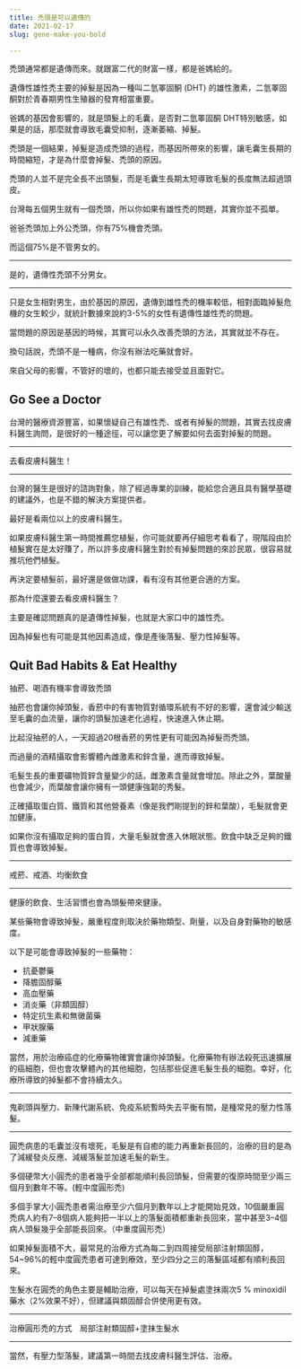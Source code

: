 ```yaml
---
title: 禿頭是可以遺傳的
date: 2021-02-17
slug: gene-make-you-bold

---
```

禿頭通常都是遺傳而來。就跟富二代的財富一樣，都是爸媽給的。

遺傳性雄性禿主要的掉髮是因為一種叫二氫睪固酮 (DHT) 的雄性激素，二氫睪固酮對於青春期男性生殖器的發育相當重要。

爸媽的基因會影響的，就是頭髮上的毛囊，是否對二氫睪固酮 DHT特別敏感，如果是的話，那麼就會導致毛囊受抑制，逐漸萎縮、掉髮。

禿頭是一個結果，掉髮是造成禿頭的過程，而基因所帶來的影響，讓毛囊生長期的時間縮短，才是為什麼會掉髮、禿頭的原因。

禿頭的人並不是完全長不出頭髮，而是毛囊生長期太短導致毛髮的長度無法超過頭皮。

台灣每五個男生就有一個禿頭，所以你如果有雄性禿的問題，其實你並不孤單。

爸爸禿頭加上外公禿頭，你有75%機會禿頭。

而這個75%是不管男女的。

***

是的，遺傳性禿頭不分男女。

***

只是女生相對男生，由於基因的原因，遺傳到雄性禿的機率較低，相對面臨掉髮危機的女生較少，就統計數據來說約3-5%的女性有遺傳性雄性禿的問題。

當問題的原因是基因的時候，其實可以永久改善禿頭的方法，其實就並不存在。

換句話說，禿頭不是一種病，你沒有辦法吃藥就會好。

來自父母的影響，不管好的壞的，也都只能去接受並且面對它。

## Go See a Doctor

台灣的醫療資源豐富，如果懷疑自己有雄性禿、或者有掉髮的問題，其實去找皮膚科醫生詢問，是很好的一種途徑，可以讓您更了解要如何去面對掉髮的問題。

***

去看皮膚科醫生！

***

台灣的醫生是很好的諮詢對象，除了經過專業的訓練，能給您合適且具有醫學基礎的建議外，也是不錯的解決方案提供者。

最好是看兩位以上的皮膚科醫生。

如果皮膚科醫生第一時間推薦您植髮，你可能就要再仔細思考看看了，現階段由於植髮實在是太好賺了，所以許多皮膚科醫生對於有掉髮問題的來診民眾，很容易就推坑他們植髮。

再決定要植髮前，最好還是做做功課，看有沒有其他更合適的方案。

那為什麼還要去看皮膚科醫生？

主要是確認問題真的是遺傳性掉髮，也就是大家口中的雄性禿。

因為掉髮也有可能是其他因素造成，像是產後落髮、壓力性掉髮等。

## Quit Bad Habits & Eat Healthy

抽菸、喝酒有機率會導致禿頭

抽菸也會讓你掉頭髮，香菸中的有害物質對循環系統有不好的影響，還會減少輸送至毛囊的血流量，讓你的頭髮加速老化過程，快速進入休止期。

比起沒抽菸的人，一天超過20根香菸的男性更有可能因為掉髮而禿頭。

而過量的酒精攝取會影響體內雌激素和鋅含量，進而導致掉髮。

毛髮生長的重要礦物質鋅含量變少的話，雌激素含量就會增加。除此之外，葉酸量也會減少，而葉酸會讓你擁有一頭健康強韌的秀髮。

正確攝取蛋白質、鐵質和其他營養素（像是我們剛提到的鋅和葉酸），毛髮就會更加健康。

如果你沒有攝取足夠的蛋白質，大量毛髮就會進入休眠狀態。飲食中缺乏足夠的鐵質也會導致掉髮。

***

戒菸、戒酒、均衡飲食

***

健康的飲食、生活習慣也會為頭髮帶來健康。

某些藥物會導致掉髮，嚴重程度則取決於藥物類型、劑量，以及自身對藥物的敏感度。

以下是可能會導致掉髮的一些藥物：

* 抗憂鬱藥
* 降膽固醇藥
* 高血壓藥
* 消炎藥（非類固醇）
* 特定抗生素和無黴菌藥
* 甲狀腺藥
* 減重藥

當然，用於治療癌症的化療藥物確實會讓你掉頭髮。化療藥物有辦法殺死迅速擴展的癌細胞，但也會攻擊體內的其他細胞，包括那些促進毛髮生長的細胞。幸好，化療所導致的掉髮都不會持續太久。

***

鬼剃頭與壓力、新陳代謝系統、免疫系統暫時失去平衡有關，是種常見的壓力性落髮。

***

圓禿病患的毛囊並沒有壞死，毛髮是有自癒的能力再重新長回的，治療的目的是為了減緩發炎反應、減緩落髮並加速毛髮的新生。

多個硬幣大小圓禿的患者幾乎全部都能順利長回頭髮，但需要的復原時間至少兩三個月到數年不等。(輕中度圓形禿)

多個手掌大小圓禿患者需治療至少六個月到數年以上才能開始見效，10個嚴重圓禿病人約有7–8個病人能夠把一半以上的落髮面積都重新長回來，當中甚至3–4個病人頭髮幾乎全部能長回來。（中重度圓形禿）

如果掉髮面積不大，最常見的治療方式為每二到四周接受局部注射類固醇，54\~96%的輕中度圓禿患者可達到療效，至少四分之三的落髮區域都有順利長回來。

生髮水在圓禿的角色主要是輔助治療，可以每天在掉髮處塗抹兩次5 % minoxidil藥水（2%效果不好），但建議與類固醇合併使用更有效。

***

治療圓形禿的方式　局部注射類固醇+塗抹生髮水

***

當然，有壓力型落髮，建議第一時間去找皮膚科醫生評估、治療。